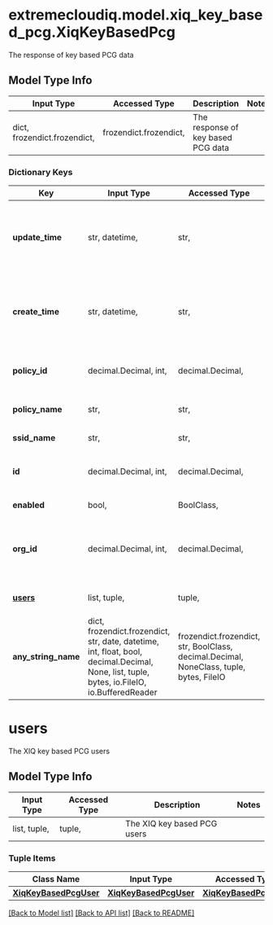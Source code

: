 # extremecloudiq.model.xiq_key_based_pcg.XiqKeyBasedPcg

The response of key based PCG data

## Model Type Info
Input Type | Accessed Type | Description | Notes
------------ | ------------- | ------------- | -------------
dict, frozendict.frozendict,  | frozendict.frozendict,  | The response of key based PCG data | 

### Dictionary Keys
Key | Input Type | Accessed Type | Description | Notes
------------ | ------------- | ------------- | ------------- | -------------
**update_time** | str, datetime,  | str,  | The last update time | value must conform to RFC-3339 date-time
**create_time** | str, datetime,  | str,  | The create time | value must conform to RFC-3339 date-time
**policy_id** | decimal.Decimal, int,  | decimal.Decimal,  | The network policy ID | value must be a 64 bit integer
**policy_name** | str,  | str,  | The network policy name | 
**ssid_name** | str,  | str,  | The SSID name | 
**id** | decimal.Decimal, int,  | decimal.Decimal,  | The unique identifier | value must be a 64 bit integer
**enabled** | bool,  | BoolClass,  | Enabled Key Based PCG | 
**org_id** | decimal.Decimal, int,  | decimal.Decimal,  | The organization identifier, valid when enabling HIQ feature | [optional] value must be a 64 bit integer
**[users](#users)** | list, tuple,  | tuple,  | The XIQ key based PCG users | [optional] 
**any_string_name** | dict, frozendict.frozendict, str, date, datetime, int, float, bool, decimal.Decimal, None, list, tuple, bytes, io.FileIO, io.BufferedReader | frozendict.frozendict, str, BoolClass, decimal.Decimal, NoneClass, tuple, bytes, FileIO | any string name can be used but the value must be the correct type | [optional]

# users

The XIQ key based PCG users

## Model Type Info
Input Type | Accessed Type | Description | Notes
------------ | ------------- | ------------- | -------------
list, tuple,  | tuple,  | The XIQ key based PCG users | 

### Tuple Items
Class Name | Input Type | Accessed Type | Description | Notes
------------- | ------------- | ------------- | ------------- | -------------
[**XiqKeyBasedPcgUser**](XiqKeyBasedPcgUser.md) | [**XiqKeyBasedPcgUser**](XiqKeyBasedPcgUser.md) | [**XiqKeyBasedPcgUser**](XiqKeyBasedPcgUser.md) |  | 

[[Back to Model list]](../../README.md#documentation-for-models) [[Back to API list]](../../README.md#documentation-for-api-endpoints) [[Back to README]](../../README.md)

